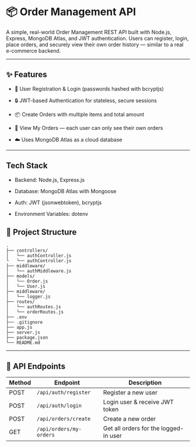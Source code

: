

# 📦 Order Management API
A simple, real-world Order Management REST API built with Node.js, Express, MongoDB Atlas, and JWT authentication.
Users can register, login, place orders, and securely view their own order history — similar to a real e-commerce backend.

---

## ✨ Features

- 🔑 User Registration & Login (passwords hashed with bcryptjs)

- 🔒 JWT-based Authentication for stateless, secure sessions

- 📦 Create Orders with multiple items and total amount

- 👀 View My Orders — each user can only see their own orders

- ☁️ Uses MongoDB Atlas as a cloud database

---

## Tech Stack
- Backend: Node.js, Express.js

- Database: MongoDB Atlas with Mongoose

- Auth: JWT (jsonwebtoken), bcryptjs

- Environment Variables: dotenv

## 📂 Project Structure

```text
.
├── controllers/
│   └── authController.js
└   └── authController.js
├── middleware/
│   └── authMiddleware.js
├── models/
│   └── Order.js
│   └── User.js
├── middleware/
│   └── logger.js
├── routes/
│   └── authRoutes.js
│   └── orderRoutes.js
├── .env
├── .gitignore
├── app.js
├── server.js
├── package.json
└── README.md
```

---

## 📌 API Endpoints


| Method | Endpoint             | Description           |
|--------|----------------------|-----------------------|
| POST    | `/api/auth/register`      | Register a new user      |
| POST    | `/api/auth/login`  | Login user & receive JWT token    |
| POST   | `/api/orders/create`      | Create a new order    |
| GET    | `/api/orders/my-orders`  | Get all orders for the logged-in user  |


